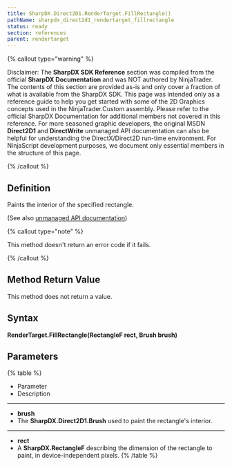```yaml
---
title: SharpDX.Direct2D1.RenderTarget.FillRectangle()
pathName: sharpdx_direct2d1_rendertarget_fillrectangle
status: ready
section: references
parent: rendertarget
---
```


{% callout type="warning" %}

Disclaimer: The **SharpDX SDK Reference** section was compiled from the official **SharpDX Documentation** and was NOT authored by NinjaTrader. The contents of this section are provided as-is and only cover a fraction of what is available from the SharpDX SDK. This page was intended only as a reference guide to help you get started with some of the 2D Graphics concepts used in the NinjaTrader.Custom assembly. Please refer to the official SharpDX Documentation for additional members not covered in this reference. For more seasoned graphic developers, the original MSDN **Direct2D1** and **DirectWrite** unmanaged API documentation can also be helpful for understanding the DirectX/Direct2D run-time environment. For NinjaScript development purposes, we document only essential members in the structure of this page.

{% /callout %}

## Definition

Paints the interior of the specified rectangle.

(See also [unmanaged API documentation](http://msdn.microsoft.com/en-us/library/dd371954.aspx))

{% callout type="note" %}

This method doesn't return an error code if it fails.

{% /callout %}

## Method Return Value

This method does not return a value.

## Syntax

**RenderTarget.FillRectangle(RectangleF rect, Brush brush)**

## Parameters

{% table %}

* Parameter
* Description

---

* **brush**
* The **SharpDX.Direct2D1.Brush** used to paint the rectangle's interior.

---

* **rect**
* A **SharpDX.RectangleF** describing the dimension of the rectangle to paint, in device-independent pixels.
{% /table %}
